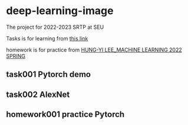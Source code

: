 # deep-learning-image

The project for 2022-2023 SRTP at SEU

Tasks is for learning from [this link](https://www.bilibili.com/video/BV1b7411T7DA/?spm_id_from=333.788&vd_source=a94ac3e836f0bdf63ebbfba0ab2a3801)

homework is for practice from [HUNG-YI LEE_MACHINE LEARNING 2022 SPRING](https://speech.ee.ntu.edu.tw/~hylee/ml/2022-spring.php)

## task001 Pytorch demo 

## task002 AlexNet

## homework001 practice Pytorch
